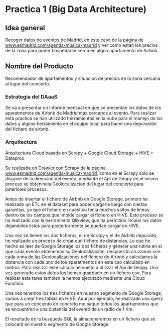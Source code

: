 # Practica 1 (Big Data Architecture)
## Idea general
Recoger datos de eventos de Madrid, en este caso de la página de www.esmadrid.com/agenda-musica-madrid y ver como estan los precios de la zona para poder hospedarse cerca en algún apartamento de Airbnb.

## Nombre del Producto
Recomendador de apartamentos y situacion de precios en la zona cercana al lugar del concierto.

### Estrategia del DAaaS
Se va a presentar un informe mensual en que se presentan los datos de los aparatmentos de Airbnb de Madrid más cercanos al evento. Para realizar esta practica se han utilizado herramientas en la nube para el manejo de los datos y alguna herramienta en el equipo local para hacer una depuración del fichero de airbnb.

### Arquitectura

Arquitectura Cloud basada en Scrapy + Google Cloud Storage + HIVE + Dataproc

Se realizada un Crawler con Scrapy de la página www.esmadrid.com/agenda-musica-madrid, como en el Scrapy solo se dispone de la direccion del evento, mediante el Api de Geopy en el mismo proceso se obteninela Geolocalizacion del lugar del concierto para psteriores procesos.

Antes de insertar el fichero de Airbnb en Google Storage, primero ha realizado un ETL en el dataset para poder cargarle luego con ciertas garantías, ya que el fichero en cuestion tenía muchos saltos de líneas dentro de los campos que impide cargar el fichero en HIVE. Esto proceso se ha realizado con la herramienta Qlikview, que ha permitido limpiar los datos dejandolos listos para posteriormente se puedan cargar en HIVE.

Una vez se tienen los dos ficheros, el de Scrapy y el de Airbnb depurado, he realizado un proceso de crear eun fichero de distancias. Lo que he hecho es leer de Google Storage los dos ficheros y generar una rutina en el que cada evento obtenemos su Geolocalización, despues lo cruzamos con cada unna de las Geolocalizaciones del fichero de Airbnb y calculamos la distancia con cada uno de los aparatmentos en este cso calculado en metros. Para realizar este cálculo he vuelto a utilizar el Api de Geopy. Una vez generado estos datos los hemso guardado en un fichero csv. Para realizar esta tarea tambien la hemos ejecutado mediante una Cloud Function. 

Una vez tenemos los tres ficheros en nuestro segmento de Google Storage, vamos a crear tres tablas en HIVE. Aqui por ejemplo, he realizado una query que para un conciento en concreto me saque todos los apartamentos que se encuentren a una distancia del evento de un radio de 1 Km.

El resultado de la busqueda SQL la almacenaremos en un fichero que se colocará en nuestro segmento de Google Storage.
